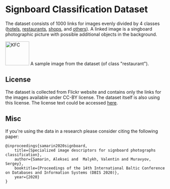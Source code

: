 # Signboard Classification Dataset

The dataset consists of 1000 links for images evenly divided by 4 classes ([hotels](./hotel.txt), [restaurants](./restaurant.txt), [shops](shop.txt), and [others](./other.txt)). A linked image is a singboard photographic picture with possible additional objects in the background.

<a data-flickr-embed="true" href="https://www.flickr.com/photos/jeepersmedia/14655838979/" title="KFC"><img src="https://live.staticflickr.com/3862/14655838979_7d030cd8c7_s.jpg" width="75" height="75" alt="KFC"></a>
A sample image from the dataset (of class "restaurant").

## License
The dataset is collected from Flickr website and contains only the links for the images available under CC-BY license. The dataset itself is also using this license.  The license text could be accessed [here](./LICENSE).

## Misc
If you're using the data in a research please consider citing the following paper:

    @inproceedings{samarin2020signboard,
    	title={Specialized image descriptors for signboard photographs classification},
    	author={Samarin, Aleksei and  Malykh, Valentin and Muravyov, Sergey},
    	booktitle={Proceedings of the 14th International Baltic Conference on Databases and Information Systems (DBIS 2020)},
    	year={2020}
    } 

